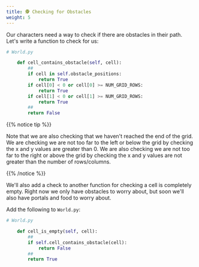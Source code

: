 ```yaml
---
title: 🕵️ Checking for Obstacles
weight: 5
---
```


Our characters need a way to check if there are obstacles in their path. Let's write a function to check for us:

```python
# World.py

    def cell_contains_obstacle(self, cell):
        ##
        if cell in self.obstacle_positions:
            return True
        if cell[0] < 0 or cell[0] >= NUM_GRID_ROWS:
            return True
        if cell[1] < 0 or cell[1] >= NUM_GRID_ROWS:
            return True
        ##
        return False
```

{{% notice tip %}}

Note that we are also checking that we haven't reached the end of the grid.
We are checking we are not too far to the left or below the grid by checking the x and y values are greater than 0.
We are also checking we are not too far to the right or above the grid by checking the x and y values are not greater than the number of rows/columns.

{{% /notice %}}

We'll also add a check to another function for checking a cell is completely empty.
Right now we only have obstacles to worry about, but soon we'll also have portals and food to worry about.

Add the following to `World.py`:

```python
# World.py

    def cell_is_empty(self, cell):
        ##
        if self.cell_contains_obstacle(cell):
            return False
        ##
        return True
```
